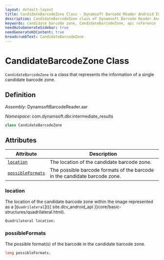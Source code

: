 ```yaml
---
layout: default-layout
title: CandidateBarcodeZone Class - Dynamsoft Barcode Reader Android Edition
description: CandidateBarcodeZone class of Dynamsoft Barcode Reader Android edition represents the information of a single candidate barcode zone.
keywords: candidate barcode zone, CandidateBarcodeZone, api reference
needAutoGenerateSidebar: true
needGenerateH3Content: true
breadcrumbText: CandidateBarcodeZone
---
```


# CandidateBarcodeZone Class

`CandidateBarcodeZone` is a class that represents the information of a single candidate barcode zone.

## Definition

*Assembly:* DynamsoftBarcodeReader.aar

*Namespace:* com.dynamsoft.dbr.intermediate_results

```java
class CandidateBarcodeZone
```

## Attributes

| Attribute | Description |
| --------- | ------------|
| [`location`](#location) | The location of the candidate barcode zone. |
| [`possibleFormats`](#possibleformats) | The possible barcode formats of the barcode in the candidate barcode zone. |

### location

The location of the candidate barcode zone within the image represented as a [`Quadrilateral`]({{ site.dcv_android_api }}core/basic-structures/quadrilateral.html).

```java
Quadrilateral location;
```

### possibleFormats

The possible format(s) of the barcode in the candidate barcode zone.

```java
long possibleFormats;
```
